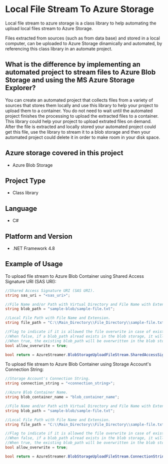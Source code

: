 # Local File Stream To Azure Storage
Local file stream to azure storage is a class library to help automating the upload local files stream to Azure Storage. 

Files extracted from sources (such as from data base) and stored in a local computer, can be uploaded to Azure Storage dinamically and automated, by referencing this class library in an automate project.

## What is the difference by implementing an automated project to stream files to Azure Blob Storage and using the MS Azure Storage Explorer?
You can create an automated project that collects files from a variety of sources that stores them locally and use this library to help your project to upload them to a container. You do not need to wait until the automated project finishes the processing to upload the extracted files to a container. This library could help your project to upload extrated files on demand. After the file is extracted and locally stored your automated project could get this file, use the library to stream it to a blob storage and then your automated project could delete it in order to make room in your disk space.

## Azure storage covered in this project
* Azure Blob Storage

## Project Type
* Class library

## Language
* C#

## Platform and Version
* .NET Framework 4.8

## Example of Usage
To upload file stream to Azure Blob Container using Shared Access Signature URI (SAS URI):
```C#
//Shared Access Signature URI (SAS URI).
string sas_uri = "<sas_uri>";

//File Name and/or Path with Virtual Directory and File Name with Extension, that will be created in the Blob Container.
string blob_path = "sample-blob/sample-file.txt";

//Local File Path with File Name and Extension.
string file_path = "C:\\Main_Directory\\File_Directory\\sample-file.txt";

//Flag to indicate if it is allowed the file overwrite in case of existance in the blob storage.
//When false, if a blob_path alread exists in the blob storage, it will return the following Status: 409 (The specified blob already exists.) and ErrorCode: BlobAlreadyExists.
//When true, the existing blob_path will be overwritten in the blob storage and no error is returned.
bool allow_overwrite = true;

bool return = AzureStreamer.BlobStorageUploadFileStream.SharedAccessSignatureURI(sas_uri, blob_path, file_path, allow_overwrite);
```

To upload file stream to Azure Blob Container using Storage Account's Connection String:
```C#
//Storage Account's Connection String.
string connection_string = "<connection_string>";

//Azure Blob Container Name.
string blob_container_name = "blob_container_name";

//File Name and/or Path with Virtual Directory and File Name with Extension, that will be created in the Blob Container.
string blob_path = "sample-blob/sample-file.txt";

//Local File Path with File Name and Extension.
string file_path = "C:\\Main_Directory\\File_Directory\\sample-file.txt";

//Flag to indicate if it is allowed the file overwrite in case of existance in the blob storage.
//When false, if a blob_path alread exists in the blob storage, it will return the following Status: 409 (The specified blob already exists.) and ErrorCode: BlobAlreadyExists.
//When true, the existing blob_path will be overwritten in the blob storage and no error is returned.
bool allow_overwrite = true;

bool return = AzureStreamer.BlobStorageUploadFileStream.ConnectionString(connection_string, blob_container_name, blob_path, file_path, allow_overwrite);
```
